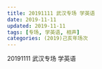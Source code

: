 ```yaml
---
title: 20191111 武汉专场 学英语 
date: 2019-11-11
updated: 2019-11-11
tags: [专场, 学英语, 相声]
categories: (2019)己亥年场次
---
```

20191111 武汉专场 学英语 